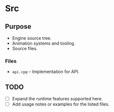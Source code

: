 # Src

## Purpose
- Engine source tree.
- Animation systems and tooling.
- Source files.

### Files
- `api.cpp` – Implementation for API.

## TODO
- [ ] Expand the runtime features supported here.
- [ ] Add usage notes or examples for the listed files.
